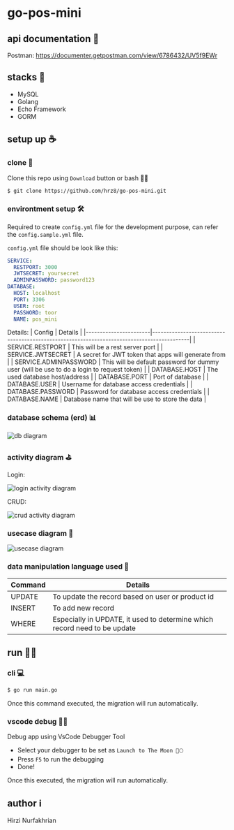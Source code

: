 # go-pos-mini

## api documentation 📖
Postman: https://documenter.getpostman.com/view/6786432/UV5f9EWr

## stacks 🥞
- MySQL
- Golang
- Echo Framework
- GORM

## setup up ☕️

### clone 💾
Clone this repo using `Download` button or bash 👨‍💻

```bash
$ git clone https://github.com/hrz8/go-pos-mini.git
```

### environtment setup 🛠

Required to create `config.yml` file for the development purpose, can refer the `config.sample.yml` file.

`config.yml` file should be look like this:

```yml
SERVICE:
  RESTPORT: 3000
  JWTSECRET: yoursecret
  ADMINPASSWORD: password123
DATABASE: 
  HOST: localhost
  PORT: 3306
  USER: root
  PASSWORD: toor
  NAME: pos_mini
```

Details:
| Config                | Details                                                                                   |
|-----------------------|-------------------------------------------------------------------------------------------|
| SERVICE.RESTPORT      | This will be a rest server port                                                           |
| SERVICE.JWTSECRET     | A secret for JWT token that apps will generate from                                       |
| SERVICE.ADMINPASSWORD | This will be default password for dummy user (will be use to do a login to request token) |
| DATABASE.HOST         | The used database host/address                                                            |
| DATABASE.PORT         | Port of database                                                                          |
| DATABASE.USER         | Username for database access credentials                                                  |
| DATABASE.PASSWORD     | Password for database access credentials                                                  |
| DATABASE.NAME         | Database name that will be use to store the data                                          |

### database schema (erd) 📊

![db diagram](db_diagram.png "DB Diagram")

### activity diagram ⛳️

Login:

![login activity diagram](activity_diagram1.png "Activity Diagram For Login")

CRUD:

![crud activity diagram](activity_diagram0.png "Activity Diagram For CRUD")

### usecase diagram 🔶

![usecase diagram](usecase_diagram.png "Usecse Diagram")

### data manipulation language used 🧮

| Command | Details                                                                   |
|---------|---------------------------------------------------------------------------|
| UPDATE  | To update the record based on user or product id                          |
| INSERT  | To add new record                                                         |
| WHERE   | Especially in UPDATE, it used to determine which record need to be update |

## run 🏃‍♂️

### cli 💻

```bash
$ go run main.go
```

Once this command executed, the migration will run automatically.

### vscode debug 🕵️‍♂️

Debug app using VsCode Debugger Tool

- Select your debugger to be set as `Launch to The Moon 🚀🌕`
- Press `F5` to run the debugging
- Done!

Once this executed, the migration will run automatically.

## author ℹ️

Hirzi Nurfakhrian